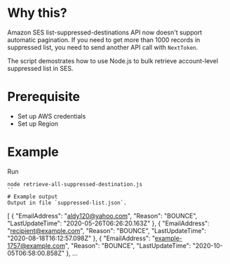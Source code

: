 # Why this?
Amazon SES list-suppressed-destinations API now doesn't support automatic pagination. If you need to get more than 1000 records in suppressed list, you need to send another API call with `NextToken`.

The script demostrates how to use Node.js to bulk retrieve account-level suppressed list in SES.

# Prerequisite
- Set up AWS credentials
- Set up Region
# Example
Run
```
node retrieve-all-suppressed-destination.js
``
# Example output
Output in file `suppressed-list.json`.

```
[
  {
    "EmailAddress": "aldy120@yahoo.com",
    "Reason": "BOUNCE",
    "LastUpdateTime": "2020-05-26T06:26:20.163Z"
  },
  {
    "EmailAddress": "recipient@example.com",
    "Reason": "BOUNCE",
    "LastUpdateTime": "2020-08-18T16:12:57.098Z"
  },
  {
    "EmailAddress": "example-1757@example.com",
    "Reason": "BOUNCE",
    "LastUpdateTime": "2020-10-05T06:58:00.858Z"
  },
...
```